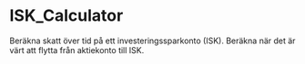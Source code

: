 # ISK_Calculator
Beräkna skatt över tid på ett investeringssparkonto (ISK). Beräkna när det är värt att flytta från aktiekonto till ISK.
